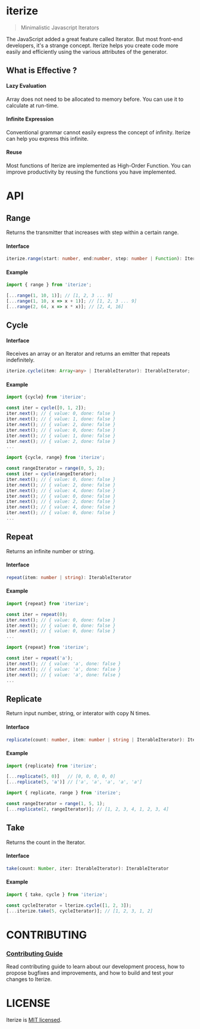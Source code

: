 # iterize

> Minimalistic Javascript Iterators

The JavaScript added a great feature called Iterator. But most front-end developers, it's a strange concept.
Iterize helps you create code more easily and efficiently using the various attributes of the generator.

## What is Effective ?

#### Lazy Evaluation

Array does not need to be allocated to memory before. You can use it to calculate at run-time.

#### Infinite Expression

Conventional grammar cannot easily express the concept of infinity. Iterize can help you express this infinite.

#### Reuse

Most functions of Iterize are implemented as High-Order Function. You can improve productivity by reusing the functions you have implemented.

# API

## Range

Returns the transmitter that increases with step within a certain range.

#### Interface

```typescript
iterize.range(start: number, end:number, step: number | Function): IterableIterator;
```

#### Example

```js
import { range } from 'iterize';

[...range(1, 10, 1)]; // [1, 2, 3 ... 9]
[...range(1, 10, x => x + 1)]; // [1, 2, 3 ... 9]
[...range(2, 64, x => x * x)]; // [2, 4, 16]
```

## Cycle

#### Interface

Receives an array or an Iterator and returns an emitter that repeats indefinitely.

```typescript
iterize.cycle(item: Array<any> | IterableIterator): IterableIterator;
```

#### Example

```js
import {cycle} from 'iterize';

const iter = cycle([0, 1, 2]);
iter.next(); // { value: 0, done: false }
iter.next(); // { value: 1, done: false }
iter.next(); // { value: 2, done: false }
iter.next(); // { value: 0, done: false }
iter.next(); // { value: 1, done: false }
iter.next(); // { value: 2, done: false }
...
```

```js
import {cycle, range} from 'iterize';

const rangeIterator = range(0, 5, 2);
const iter = cycle(rangeIterator);
iter.next(); // { value: 0, done: false }
iter.next(); // { value: 2, done: false }
iter.next(); // { value: 4, done: false }
iter.next(); // { value: 0, done: false }
iter.next(); // { value: 2, done: false }
iter.next(); // { value: 4, done: false }
iter.next(); // { value: 0, done: false }
...
```

## Repeat

Returns an infinite number or string.

#### Interface

```typescript
repeat(item: number | string): IterableIterator
```

#### Example

```js
import {repeat} from 'iterize';

const iter = repeat(0);
iter.next(); // { value: 0, done: false }
iter.next(); // { value: 0, done: false }
iter.next(); // { value: 0, done: false }
...
```

```js
import {repeat} from 'iterize';

const iter = repeat('a');
iter.next(); // { value: 'a', done: false }
iter.next(); // { value: 'a', done: false }
iter.next(); // { value: 'a', done: false }
...
```

## Replicate

Return input number, string, or interator with copy N times.

#### Interface

```typescript
replicate(count: number, item: number | string | IterableIterator): IterableIterator
```

#### Example

```js
import {replicate} from 'iterize';

[...replicate(5, 0)]   // [0, 0, 0, 0, 0]
[...replicate(5, 'a')] // ['a', 'a', 'a', 'a', 'a']
```

```js
import { replicate, range } from 'iterize';

const rangeIterator = range(1, 5, 1);
[...replicate(2, rangeIterator)]; // [1, 2, 3, 4, 1, 2, 3, 4]
```

## Take

Returns the count in the Iterator.

#### Interface

```typescript
take(count: Number, iter: IterableIterator): IterableIterator
```

#### Example

```js
import { take, cycle } from 'iterize';

const cycleIterator = lterize.cycle([1, 2, 3]);
[...iterize.take(5, cycleIterator)]; // [1, 2, 3, 1, 2]
```

# CONTRIBUTING

### [Contributing Guide](https://github.com/hg-pyun/iterize/blob/master/CONTRIBUTE.md)

Read contributing guide to learn about our development process, how to propose bugfixes and improvements, and how to build and test your changes to Iterize.

# LICENSE

Iterize is [MIT licensed](https://github.com/hg-pyun/iterize/blob/master/LICENSE).
